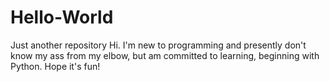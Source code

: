 # Hello-World
Just another repository
Hi.
I'm new to programming and presently don't know my ass from my elbow,
but am committed to learning, beginning with Python.
Hope it's fun!
